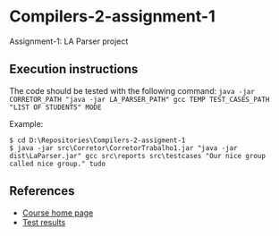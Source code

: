 Compilers-2-assignment-1
========================

Assignment-1: LA Parser project

## Execution instructions

The code should be tested with the following command: `java -jar CORRETOR_PATH "java -jar LA_PARSER_PATH" gcc TEMP TEST_CASES_PATH "LIST OF STUDENTS" MODE`

Example:

```
$ cd D:\Repositories\Compilers-2-assigment-1
$ java -jar src\Corretor\CorretorTrabalho1.jar "java -jar dist\LaParser.jar" gcc src\reports src\testcases "Our nice group called nice group." tudo
```

## References

* [Course home page](https://moodle.dc.ufscar.br/course/view.php?id=186)
* [Test results](https://github.com/lucasdavid/Compilers-2-assignment-1/tree/master/src/reports)
